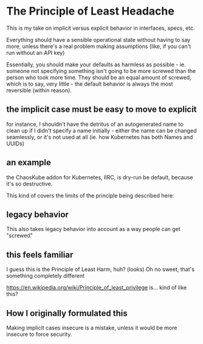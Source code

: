 # The Principle of Least Headache

This is my take on implicit versus explicit behavior in interfaces, specs, etc.

Everything should have a sensible operational state without having to say more, unless there's a real problem making assumptions (like, if you can't run without an API key)

Essentially, you should make your defaults as harmless as possible - ie. someone not specifying something isn't going to be more screwed than the person who took more time. They should be an equal amount of screwed, which is to say, very little - the default behavior is always the most reversible (within reason).

## the implicit case must be easy to move to explicit

for instance, I shouldn't have the detritus of an autogenerated name to clean up if I didn't specify a name initially - either the name can be changed seamlessly, or it's not used at all (ie. how Kubernetes has both Names and UUIDs)

## an example

the ChaosKube addon for Kubernetes, IIRC, is dry-run be default, because it's so destructive.

This kind of covers the limits of the principle being described here:

## legacy behavior

This also takes legacy behavior into account as a way people can get "screwed"

## this feels familiar

I guess this is the Principle of Least Harm, huh? (looks) Oh no sweet, that's something completely different

https://en.wikipedia.org/wiki/Principle_of_least_privilege is... kind of like this?

## How I originally formulated this

Making implicit cases insecure is a mistake, unless it would be more insecure to force security.
